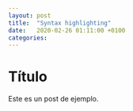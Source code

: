 ```yaml
---
layout: post
title:  "Syntax highlighting"
date:   2020-02-26 01:11:00 +0100
categories:
---
```


# Título
Este es un post de ejemplo.
